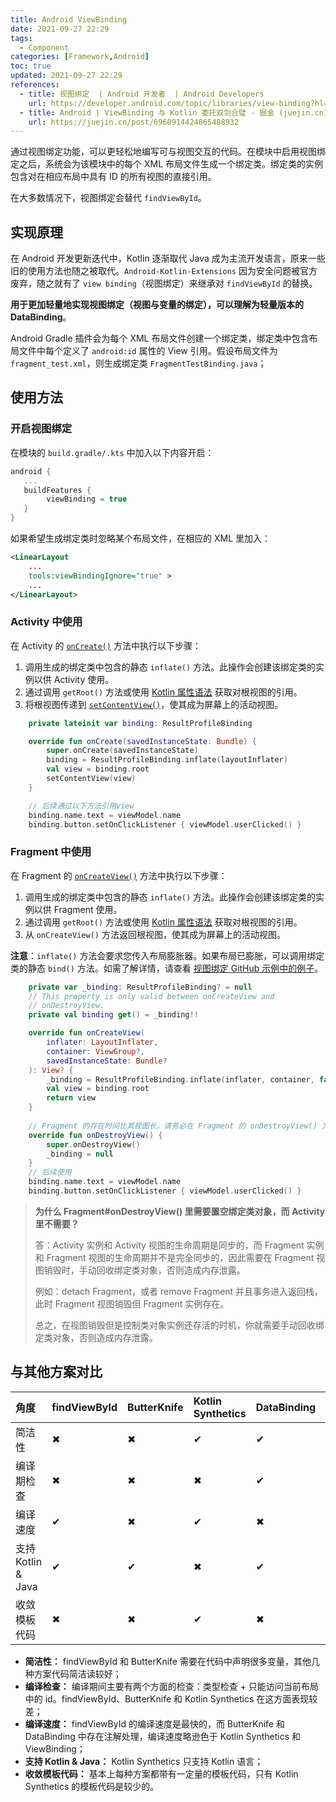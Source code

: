 ```yaml
---
title: Android ViewBinding
date: 2021-09-27 22:29
tags:
  - Component
categories: [Framework,Android]
toc: true
updated: 2021-09-27 22:29
references:
  - title: 视图绑定  | Android 开发者  | Android Developers
    url: https://developer.android.com/topic/libraries/view-binding?hl=zh-cn
  - title: Android | ViewBinding 与 Kotlin 委托双剑合璧 - 掘金 (juejin.cn)
    url: https://juejin.cn/post/6960914424865488932
---
```

通过视图绑定功能，可以更轻松地编写可与视图交互的代码。在模块中启用视图绑定之后，系统会为该模块中的每个 XML 布局文件生成一个绑定类。绑定类的实例包含对在相应布局中具有 ID 的所有视图的直接引用。

在大多数情况下，视图绑定会替代 `findViewById`。

<!-- more -->

## 实现原理

在 Android 开发更新迭代中，Kotlin 逐渐取代 Java 成为主流开发语言，原来一些旧的使用方法也随之被取代。`Android-Kotlin-Extensions` 因为安全问题被官方废弃，随之就有了 `view binding`（视图绑定）来继承对 `findViewById` 的替换。

**用于更加轻量地实现视图绑定（视图与变量的绑定），可以理解为轻量版本的 DataBinding**。

Android Gradle 插件会为每个 XML 布局文件创建一个绑定类，绑定类中包含布局文件中每个定义了 `android:id` 属性的 View 引用。假设布局文件为 `fragment_test.xml`，则生成绑定类 `FragmentTestBinding.java`；

## 使用方法

### 开启视图绑定

在模块的 `build.gradle/.kts` 中加入以下内容开启：

```kotlin
android {
   ...
   buildFeatures {
    	viewBinding = true
   }
}
```

如果希望生成绑定类时忽略某个布局文件，在相应的 XML 里加入：

```xml
<LinearLayout
	...
	tools:viewBindingIgnore="true" >
	...
</LinearLayout> 
```

### Activity 中使用

在 Activity 的 [`onCreate()`](https://developer.android.com/reference/kotlin/android/app/Activity?hl=zh-cn#oncreate) 方法中执行以下步骤：

1. 调用生成的绑定类中包含的静态 `inflate()` 方法。此操作会创建该绑定类的实例以供 Activity 使用。
2. 通过调用 `getRoot()` 方法或使用 [Kotlin 属性语法](https://kotlinlang.org/docs/reference/properties.html#declaring-properties) 获取对根视图的引用。
3. 将根视图传递到 [`setContentView()`](https://developer.android.com/reference/kotlin/android/app/Activity?hl=zh-cn#setcontentview_1)，使其成为屏幕上的活动视图。

```kotlin
    private lateinit var binding: ResultProfileBinding

    override fun onCreate(savedInstanceState: Bundle) {
        super.onCreate(savedInstanceState)
        binding = ResultProfileBinding.inflate(layoutInflater)
        val view = binding.root
        setContentView(view)
    }

	// 后续通过以下方法引用view
	binding.name.text = viewModel.name
    binding.button.setOnClickListener { viewModel.userClicked() }
```

### Fragment 中使用

在 Fragment 的 [`onCreateView()`](https://developer.android.com/reference/kotlin/androidx/fragment/app/Fragment?hl=zh-cn#oncreateview) 方法中执行以下步骤：

1. 调用生成的绑定类中包含的静态 `inflate()` 方法。此操作会创建该绑定类的实例以供 Fragment 使用。
2. 通过调用 `getRoot()` 方法或使用 [Kotlin 属性语法](https://kotlinlang.org/docs/reference/properties.html#declaring-properties) 获取对根视图的引用。
3. 从 `onCreateView()` 方法返回根视图，使其成为屏幕上的活动视图。

**注意**：`inflate()` 方法会要求您传入布局膨胀器。如果布局已膨胀，可以调用绑定类的静态 `bind()` 方法。如需了解详情，请查看 [视图绑定 GitHub 示例中的例子](https://github.com/android/architecture-components-samples/blob/master/ViewBindingSample/app/src/main/java/com/android/example/viewbindingsample/BindFragment.kt#L36-L41)。

```kotlin
    private var _binding: ResultProfileBinding? = null
    // This property is only valid between onCreateView and
    // onDestroyView.
    private val binding get() = _binding!!

    override fun onCreateView(
        inflater: LayoutInflater,
        container: ViewGroup?,
        savedInstanceState: Bundle?
    ): View? {
        _binding = ResultProfileBinding.inflate(inflater, container, false)
        val view = binding.root
        return view
    }
	
	// Fragment 的存在时间比其视图长。请务必在 Fragment 的 onDestroyView() 方法中清除对绑定类实例的所有引用。
    override fun onDestroyView() {
        super.onDestroyView()
        _binding = null
    }
	// 后续使用
	binding.name.text = viewModel.name
    binding.button.setOnClickListener { viewModel.userClicked() }
```

> **为什么 Fragment#onDestroyView() 里需要置空绑定类对象，而 Activity 里不需要？**
>
> 答：Activity 实例和 Activity 视图的生命周期是同步的，而 Fragment 实例和 Fragment 视图的生命周期并不是完全同步的，因此需要在 Fragment 视图销毁时，手动回收绑定类对象，否则造成内存泄露。
>
> 例如：detach Fragment，或者 remove Fragment 并且事务进入返回栈，此时 Fragment 视图销毁但 Fragment 实例存在。
>
> 总之，在视图销毁但是控制类对象实例还存活的时机，你就需要手动回收绑定类对象，否则造成内存泄露。

## 与其他方案对比

<table>
	<thead>
		<tr>
			<th align="left">角度</th>
			<th align="left">findViewById</th>
			<th align="left">ButterKnife</th>
			<th align="left">Kotlin Synthetics</th>
			<th align="left">DataBinding</th>
			<th align="left">ViewBinding</th>
		</tr>
	</thead>
	<tbody>
		<tr>
			<td align="left">简洁性</td>
			<td align="left">✖</td>
			<td align="left">✖</td>
			<td align="left">✔</td>
			<td align="left">✔</td>
			<td align="left">✔</td>
		</tr>
		<tr>
			<td align="left">编译期检查</td>
			<td align="left">✖</td>
			<td align="left">✖</td>
			<td align="left">✖</td>
			<td align="left">✔</td>
			<td align="left">✔</td>
		</tr>
		<tr>
			<td align="left">编译速度</td>
			<td align="left">✔</td>
			<td align="left">✖</td>
			<td align="left">✔</td>
			<td align="left">✖</td>
			<td align="left">✔</td>
		</tr>
		<tr>
			<td align="left">支持 Kotlin &amp; Java</td>
			<td align="left">✔</td>
			<td align="left">✔</td>
			<td align="left">✖</td>
			<td align="left">✔</td>
			<td align="left">✔</td>
		</tr>
		<tr>
			<td align="left">收敛模板代码</td>
			<td align="left">✖</td>
			<td align="left">✖</td>
			<td align="left">✔</td>
			<td align="left">✖</td>
			<td align="left">✖</td>
		</tr>
	</tbody>
</table>

- **简洁性：** findViewById 和 ButterKnife 需要在代码中声明很多变量，其他几种方案代码简洁读较好；
- **编译检查：** 编译期间主要有两个方面的检查：类型检查 + 只能访问当前布局中的 id。findViewById、ButterKnife 和 Kotlin Synthetics 在这方面表现较差；
- **编译速度：** findViewById 的编译速度是最快的，而 ButterKnife 和 DataBinding 中存在注解处理，编译速度略逊色于 Kotlin Synthetics 和 ViewBinding；
- **支持 Kotlin & Java：** Kotlin Synthetics 只支持 Kotlin 语言；
- **收敛模板代码：** 基本上每种方案都带有一定量的模板代码，只有 Kotlin Synthetics 的模板代码是较少的。
